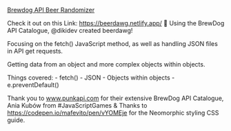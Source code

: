 [Brewdog API Beer Randomizer ](https://beerdawg.netlify.app/)

Check it out on this Link: https://beerdawg.netlify.app/ 🧐 Using the BrewDog API Catalogue, @dikidev created beerdawg!

Focusing on the fetch() JavaScript method, as well as handling JSON files in API get requests.

Getting data from an object and more complex objects within objects.

Things covered: - fetch() - JSON - Objects within objects - e.preventDefault()

Thank you to www.punkapi.com for their extensive BrewDog API Catalogue, Ania Kubów from #JavaScriptGames & Thanks to https://codepen.io/mafevito/pen/vYOMEje for the Neomorphic styling CSS guide.
